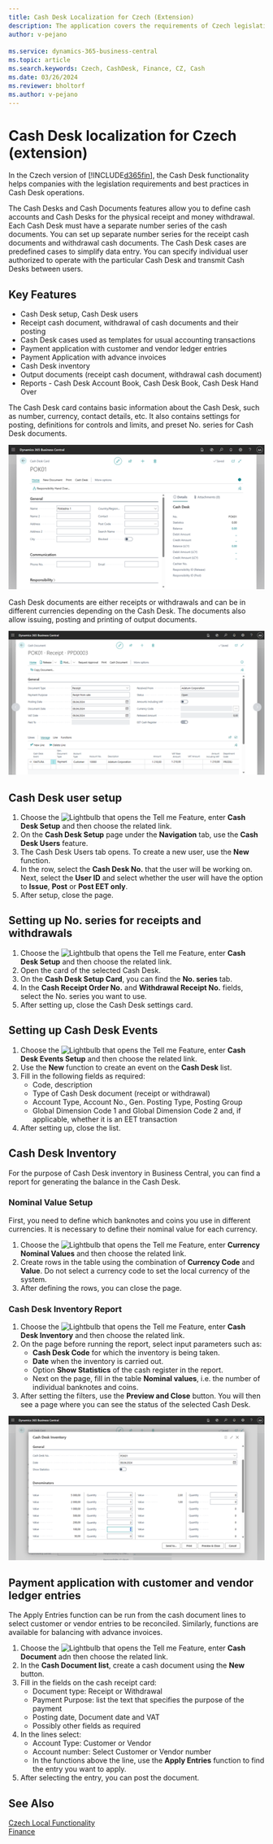 ```yaml
---
title: Cash Desk Localization for Czech (Extension)  
description: The application covers the requirements of Czech legislation and best practices for Microsoft Dynamics 365 Business Central in the field of cash registers.
author: v-pejano

ms.service: dynamics-365-business-central
ms.topic: article
ms.search.keywords: Czech, CashDesk, Finance, CZ, Cash
ms.date: 03/26/2024
ms.reviewer: bholtorf
ms.author: v-pejano
---
```


# Cash Desk localization for Czech (extension)

In the Czech version of [!INCLUDE[d365fin](../../includes/d365fin_md.md)], the Cash Desk functionality helps companies with the legislation requirements and best practices in Cash Desk operations.

The Cash Desks and Cash Documents features allow you to define cash accounts and Cash Desks for the physical receipt and money withdrawal. Each Cash Desk must have a separate number series of the cash documents. You can set up separate number series for the receipt cash documents and withdrawal cash documents. The Cash Desk cases are predefined cases to simplify data entry. You can specify individual user authorized to operate with the particular Cash Desk and transmit Cash Desks between users.

## Key Features

- Cash Desk setup, Cash Desk users
- Receipt cash document, withdrawal of cash documents and their posting
- Cash Desk cases used as templates for usual accounting transactions
- Payment application with customer and vendor ledger entries
- Payment Application with advance invoices
- Cash Desk inventory
- Output documents (receipt cash document, withdrawal cash document)
- Reports - Cash Desk Account Book, Cash Desk Book, Cash Desk Hand Over

The Cash Desk card contains basic information about the Cash Desk, such as number, currency, contact details, etc. It also contains settings for posting, definitions for controls and limits, and preset No. series for Cash Desk documents.

![Cash Desk card](Media/cash-desk.png)

Cash Desk documents are either receipts or withdrawals and can be in different currencies depending on the Cash Desk. The documents also allow issuing, posting and printing of output documents.

![Cash Desk documents](Media/cash-desk-document.png)

## Cash Desk user setup

1. Choose the ![Lightbulb that opens the Tell me Feature](../../media/ui-search/search_small.png "Tell me what you want to do"), enter **Cash Desk Setup** and then choose the related link.
2. On the **Cash Desk Setup** page under the **Navigation** tab, use the **Cash Desk Users** feature.
3. The Cash Desk Users tab opens. To create a new user, use the **New** function.
4. In the row, select the **Cash Desk No.** that the user will be working on. Next, select the **User ID** and select whether the user will have the option to **Issue**, **Post** or **Post EET only**.
5. After setup, close the page.

## Setting up No. series for receipts and withdrawals

1. Choose the ![Lightbulb that opens the Tell me Feature](../../media/ui-search/search_small.png "Tell me what you want to do"), enter **Cash Desk Setup** and then choose the related link.
2. Open the card of the selected Cash Desk.
3. On the **Cash Desk Setup Card**, you can find the **No. series** tab.
4. In the **Cash Receipt Order No.** and **Withdrawal Receipt No.** fields, select the No. series you want to use.
5. After setting up, close the Cash Desk settings card.

## Setting up Cash Desk Events

1. Choose the ![Lightbulb that opens the Tell me Feature](../../media/ui-search/search_small.png "Tell me what you want to do"), enter **Cash Desk Events Setup** and then choose the related link.
2. Use the **New** function to create an event on the **Cash Desk** list.
3. Fill in the following fields as required:
    - Code, description
    - Type of Cash Desk document (receipt or withdrawal)
    - Account Type, Account No., Gen. Posting Type, Posting Group
    - Global Dimension Code 1 and Global Dimension Code 2 and, if applicable, whether it is an EET transaction
4. After setting up, close the list.

## Cash Desk Inventory

For the purpose of Cash Desk inventory in Business Central, you can find a report for generating the balance in the Cash Desk.

### Nominal Value Setup

First, you need to define which banknotes and coins you use in different currencies. It is necessary to define their nominal value for each currency.

1. Choose the ![Lightbulb that opens the Tell me Feature](../../media/ui-search/search_small.png "Tell me what you want to do"), enter **Currency Nominal Values** and then choose the related link.
2. Create rows in the table using the combination of **Currency Code** and **Value**. Do not select a currency code to set the local currency of the system.
3. After defining the rows, you can close the page.

### Cash Desk Inventory Report

1. Choose the ![Lightbulb that opens the Tell me Feature](../../media/ui-search/search_small.png "Tell me what you want to do"), enter **Cash Desk Inventory** and then choose the related link.
2. On the page before running the report, select input parameters such as:
    - **Cash Desk Code** for which the inventory is being taken.
    - **Date** when the inventory is carried out.
    - Option **Show Statistics** of the cash register in the report.
    - Next on the page, fill in the table **Nominal values**, i.e. the number of individual banknotes and coins.
3. After setting the filters, use the **Preview and Close** button. You will then see a page where you can see the status of the selected Cash Desk.

![Cash Desk Inventory](Media/cash-desk-inven.png)

## Payment application with customer and vendor ledger entries

The Apply Entries function can be run from the cash document lines to select customer or vendor entries to be reconciled. Similarly, functions are available for balancing with advance invoices.

1. Choose the ![Lightbulb that opens the Tell me Feature](../../media/ui-search/search_small.png "Tell me what you want to do"), enter **Cash Document** adn then choose the related link.
2. In the **Cash Document list**, create a cash document using the **New** button.
3. Fill in the fields on the cash receipt card:
    - Document type: Receipt or Withdrawal
    - Payment Purpose: list the text that specifies the purpose of the payment
    - Posting date, Document date and VAT
    - Possibly other fields as required
4. In the lines select:
    - Account Type: Customer or Vendor
    - Account number: Select Customer or Vendor number
    - In the functions above the line, use the **Apply Entries** function to find the entry you want to apply.
5. After selecting the entry, you can post the document.

## See Also

[Czech Local Functionality](czech-local-functionality.md)  
[Finance](../../finance.md)
